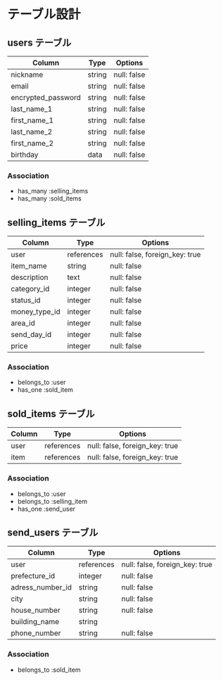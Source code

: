 # テーブル設計

## users テーブル

| Column              | Type    | Options     |
| ---------           | ------  | ----------- |
| nickname            | string  | null: false |
| email               | string  | null: false |
| encrypted_password  | string  | null: false |
| last_name_1         | string  | null: false |
| first_name_1        | string  | null: false |
| last_name_2         | string  | null: false |
| first_name_2        | string  | null: false |
| birthday            | data    | null: false |


### Association

- has_many :selling_items
- has_many :sold_items

## selling_items テーブル

| Column       | Type         | Options                        |
| ------       | ------       | -----------                    |
| user         | references   | null: false, foreign_key: true |
| item_name    | string       | null: false                    |
| description  | text         | null: false                    |
| category_id  | integer      | null: false                    |
| status_id    | integer      | null: false                    |
| money_type_id| integer      | null: false                    |
| area_id      | integer      | null: false                    |
| send_day_id  | integer      | null: false                    |
| price        | integer      | null: false                    |

### Association

- belongs_to :user
- has_one :sold_item

## sold_items テーブル

| Column            | Type       | Options                        |
| ------            | ---------- | ------------------------------ |
| user        | references | null: false, foreign_key: true |
| item        | references | null: false, foreign_key: true |


### Association

- belongs_to :user
- belongs_to :selling_item
- has_one :send_user

## send_users テーブル

| Column            | Type       | Options                        |
| ------            | ------     | -----------                    |
| user              | references | null: false, foreign_key: true |
| prefecture_id     | integer    | null: false                    |
| adress_number_id  | string     | null: false                    |
| city              | string     | null: false                    |
| house_number      | string     | null: false                    |
| building_name     | string     |                                |
| phone_number      | string     | null: false                    |


### Association

- belongs_to :sold_item